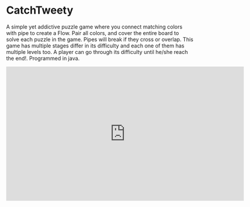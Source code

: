 # CatchTweety
A simple yet addictive puzzle game where you connect matching colors with pipe to create a Flow. Pair all colors, and cover the entire board to solve each puzzle in the game. Pipes will break if they cross or overlap. This game has multiple stages differ in its difficulty and each one of them has multiple levels too. A player can go through its difficulty until he/she reach the end!. Programmed in java.

<iframe src='https://gfycat.com/ifr/EmbarrassedUglyBlobfish' frameborder='0' scrolling='no' width='640' height='361.5819209039548' allowfullscreen></iframe>
